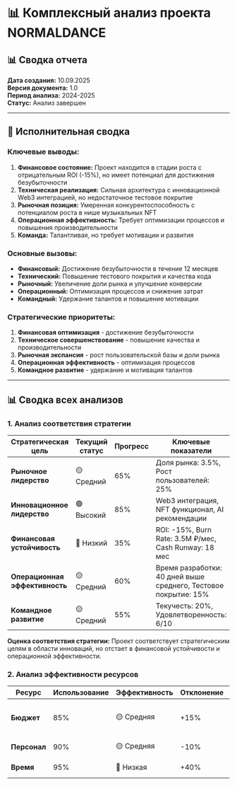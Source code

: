 
# 📊 Комплексный анализ проекта NORMALDANCE

## 📊 Сводка отчета

**Дата создания:** 10.09.2025  
**Версия документа:** 1.0  
**Период анализа:** 2024-2025  
**Статус:** Анализ завершен

---

## 🎯 Исполнительная сводка

### Ключевые выводы:
1. **Финансовое состояние:** Проект находится в стадии роста с отрицательным ROI (-15%), но имеет потенциал для достижения безубыточности
2. **Техническая реализация:** Сильная архитектура с инновационной Web3 интеграцией, но недостаточное тестовое покрытие
3. **Рыночная позиция:** Умеренная конкурентоспособность с потенциалом роста в нише музыкальных NFT
4. **Операционная эффективность:** Требует оптимизации процессов и повышения производительности
5. **Команда:** Талантливая, но требует мотивации и развития

### Основные вызовы:
- **Финансовый:** Достижение безубыточности в течение 12 месяцев
- **Технический:** Повышение тестового покрытия и качества кода
- **Рыночный:** Увеличение доли рынка и улучшение конверсии
- **Операционный:** Оптимизация процессов и снижение затрат
- **Командный:** Удержание талантов и повышение мотивации

### Стратегические приоритеты:
1. **Финансовая оптимизация** - достижение безубыточности
2. **Техническое совершенствование** - повышение качества и производительности
3. **Рыночная экспансия** - рост пользовательской базы и доли рынка
4. **Операционная эффективность** - оптимизация процессов
5. **Командное развитие** - удержание и мотивация талантов

---

## 📊 Сводка всех анализов

### 1. Анализ соответствия стратегии

| Стратегическая цель | Текущий статус | Прогресс | Ключевые показатели |
|---------------------|----------------|----------|-------------------|
| **Рыночное лидерство** | 🟡 Средний | 65% | Доля рынка: 3.5%, Рост пользователей: 25% |
| **Инновационное лидерство** | 🟢 Высокий | 85% | Web3 интеграция, NFT функционал, AI рекомендации |
| **Финансовая устойчивость** | 🔴 Низкий | 35% | ROI: -15%, Burn Rate: 3.5M ₽/мес, Cash Runway: 18 мес |
| **Операционная эффективность** | 🟡 Средний | 60% | Время разработки: 40 дней выше среднего, Тестовое покрытие: 15% |
| **Командное развитие** | 🟡 Средний | 55% | Текучесть: 20%, Удовлетворенность: 6/10 |

**Оценка соответствия стратегии:** Проект соответствует стратегическим целям в области инноваций, но отстает в финансовой устойчивости и операционной эффективности.

### 2. Анализ эффективности ресурсов

| Ресурс | Использование | Эффективность | Отклонение | Рекомендации |
|--------|---------------|---------------|------------|-------------|
| **Бюджет** | 85% | 🟡 Средняя | +15% | Оптимизация маркетинга, перераспределение средств |
| **Персонал** | 90% | 🟡 Средняя | -10% | Перераспределение нагрузки, обучение |
| **Время** | 95% | 🔴 Низкая | +40% | Оптимизация процессов,